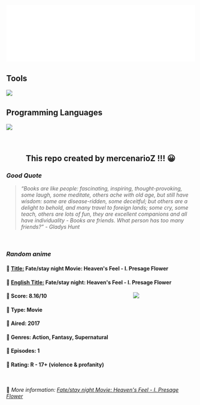 
<img src="svg/nai.svg" />

<p>
  <h2>Tools</h2>
  <a href="https://skillicons.dev">
    <img src="https://skillicons.dev/icons?i=git,bash,vim,ubuntu,tensorflow,pytorch,docker,raspberrypi" />
  </a>

  <br />

  <h2>Programming Languages</h2>

  <a href="https://skillicons.dev">
    <img src="https://skillicons.dev/icons?i=python,c,cpp" />
  </a>
</p>

<br />

<h2 align="center">This repo created by mercenarioZ !!! 😀</h2>
<h3><i>Good Quote</i></h3>

<blockquote>
<i>
“Books are like people: fascinating, inspiring, thought-provoking, some laugh, some meditate, others ache with old age, but still have wisdom: some are disease-ridden, some deceitful; but others are a delight to behold, and many travel to foreign lands; some cry, some teach, others are lots of fun, they are excellent companions and all have individuality - Books are friends. What person has too many friends?” - Gladys Hunt
</i>
</blockquote>

<br />

<h3><i>Random anime</i></h3>

<h4>
  <strong>🥭 <u>Title:</u></strong> Fate/stay night Movie: Heaven's Feel - I. Presage Flower
</h4>

<h4>🌿 <u>English Title:</u> Fate/stay night: Heaven's Feel - I. Presage Flower</h4>

<img align="right" width="165" src=https://cdn.myanimelist.net/images/anime/1274/102213.jpg />

<h4>🌱 Score: 8.16/10</h4>

<h4>🌲 Type: Movie</h4>

<h4>🌴 Aired: 2017</h4>

<h4>🌵 Genres: Action, Fantasy, Supernatural</h4>

<h4>🥑 Episodes: 1</h4>

<h4>🍏 Rating: R - 17+ (violence & profanity)</h4>

<br />

🍂 *More information: [Fate/stay night Movie: Heaven's Feel - I. Presage Flower](https://myanimelist.net/anime/25537/Fate_stay_night_Movie__Heavens_Feel_-_I_Presage_Flower)*
    